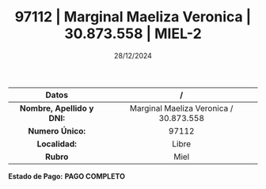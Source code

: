﻿---
title: 97112 | Marginal Maeliza Veronica | 30.873.558 | MIEL-2
date: 28/12/2024
draft: false
tags: ['libre', 'titular', 'miel']
---

|          **Datos**          |  /  |
|:---------------------------:|:---:|
| **Nombre, Apellido y DNI:** | Marginal Maeliza Veronica / 30.873.558 |
|      **Numero Único:**      | 97112 |
|        **Localidad:**       | Libre |
|          **Rubro**          | Miel |

**Estado de Pago:** **PAGO COMPLETO**
